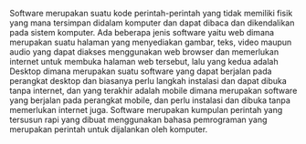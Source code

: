 Software merupakan suatu kode perintah-perintah yang tidak memiliki fisik yang mana tersimpan didalam komputer dan dapat dibaca dan dikendalikan pada sistem komputer.
Ada beberapa jenis software yaitu web dimana merupakan suatu halaman yang menyediakan gambar, teks, video maupun audio yang dapat diakses menggunakan web browser dan memerlukan internet untuk membuka halaman web tersebut, lalu yang kedua adalah Desktop dimana merupakan suatu software yang dapat berjalan pada perangkat desktop dan biasanya perlu langkah instalasi dan dapat dibuka tanpa internet, dan yang terakhir adalah mobile dimana merupakan software yang berjalan pada perangkat mobile, dan perlu instalasi dan dibuka tanpa memerlukan internet juga.
Software merupakan kumpulan perintah yang tersusun rapi yang dibuat menggunakan bahasa pemrograman yang merupakan perintah untuk dijalankan oleh komputer.

